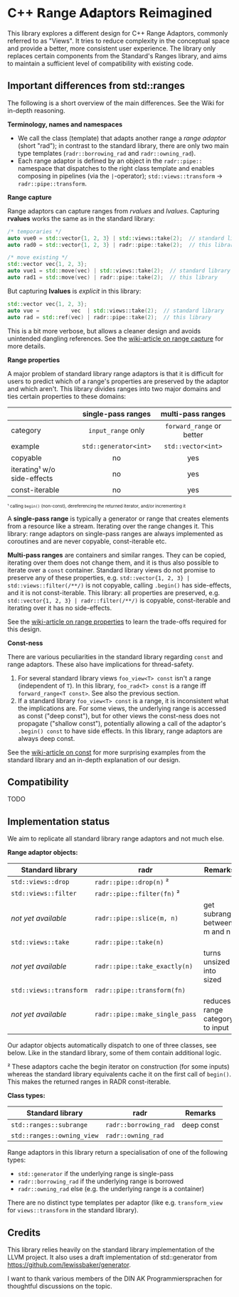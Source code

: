 # C++ 𝗥ange 𝗔𝐝aptors 𝗥eimagined

This library explores a different design for C++ Range Adaptors, commonly referred to as "Views". It tries to reduce complexity in the conceptual space and provide a better, more consistent user experience.
The library only replaces certain components from the Standard's Ranges library, and aims to maintain a sufficient level of compatibility with existing code.

## Important differences from std::ranges

The following is a short overview of the main differences. See the Wiki for in-depth reasoning.

**Terminology, names and namespaces**

* We call the class (template) that adapts another range a *range adaptor* (short "rad"); in contrast to the standard
library, there are only two main type templates (`radr::borrowing_rad` and `radr::owning_rad`).
* Each range adaptor is defined by an object in the `radr::pipe::` namespace that dispatches to the right class template and enables composing in pipelines (via the `|`-operator); `std::views::transform` → `radr::pipe::transform`.

**Range capture**

Range adaptors can capture ranges from *rvalues* and *lvalues*. Capturing **rvalues** works the same as in the standard library:

```cpp
/* temporaries */
auto vue0 = std::vector{1, 2, 3} | std::views::take(2);  // standard library
auto rad0 = std::vector{1, 2, 3} | radr::pipe::take(2);  // this library

/* move existing */
std::vector vec{1, 2, 3};
auto vue1 = std::move(vec) | std::views::take(2);  // standard library
auto rad1 = std::move(vec) | radr::pipe::take(2);  // this library
```

But capturing **lvalues** is *explicit* in this library:

```cpp
std::vector vec{1, 2, 3};
auto vue =          vec  | std::views::take(2);  // standard library
auto rad = std::ref(vec) | radr::pipe::take(2);  // this library
```

This is a bit more verbose, but allows a cleaner design and avoids unintended dangling references. See the [wiki-article on range capture](TODO) for more details.

**Range properties**

A major problem of standard library range adaptors is that it is difficult for users to predict which of a range's properties are preserved by the adaptor and which aren't.
This library divides ranges into two major domains and ties certain properties to these domains:


|                             |  single-pass ranges    | multi-pass ranges         |
|-----------------------------|:----------------------:|:-------------------------:|
| category                    |  `input_range` only    | `forward_range` or better |
| example                     | `std::generator<int>`  | `std::vector<int>`        |
| copyable                    | no                     | yes                       |
| iterating¹ w/o side-effects | no                     | yes                       |
| const-iterable              | no                     | yes                       |

<sup><sub>¹ calling `begin()` (non-const), dereferencing the returned iterator, and/or incrementing it<sup><sub>

A **single-pass range** is typically a generator or range that creates elements from a resource like a stream.
Iterating over the range changes it.
This library: range adaptors on single-pass ranges are always implemented as coroutines and are never copyable, const-iterable etc.

**Multi-pass ranges** are containers and similar ranges.
They can be copied, iterating over them does not change them, and it is thus also possible to iterate over a `const` container.
Standard library views do not promise to preserve any of these properties, e.g. `std::vector{1, 2, 3} | std::views::filter(/**/)` is not copyable, calling `.begin()` has side-effects, and it is not const-iterable.
This library: all properties are preserved, e.g. `std::vector{1, 2, 3} | radr::filter(/**/)` is copyable, const-iterable and iterating over it has no side-effects.

See the [wiki-article on range properties](TODO) to learn the trade-offs required for this design.


**Const-ness**

There are various peculiarities in the standard library regarding `const` and range adaptors.
These also have implications for thread-safety.

1. For several standard library views `foo_view<T> const` isn't a range (independent of `T`). In this library, `foo_rad<T> const` is a range iff `forward_range<T const>`. See also the previous section.
2. If a standard library `foo_view<T> const` is a range, it is inconsistent what the implications are. For some views, the underlying range is accessed as const ("deep const"), but for other views the const-ness does not propagate ("shallow const"), potentially allowing a call of the adaptor's `.begin() const` to have side effects. In this library, range adaptors are always deep const.

See the [wiki-article on const](TODO) for more surprising examples from the standard library and an in-depth explanation of our design.

## Compatibility

TODO

## Implementation status

We aim to replicate all standard library range adaptors and not much else.

**Range adaptor objects:**

|  Standard library             |   radr                                            | Remarks                          |
|-------------------------------|---------------------------------------------------|----------------------------------|
| `std::views::drop`            | `radr::pipe::drop(n)` ²                           |                                  |
| `std::views::filter`          | `radr::pipe::filter(fn)` ²                        |                                  |
| *not yet available*           | `radr::pipe::slice(m, n)`                         | get subrange between m and n     |
| `std::views::take`            | `radr::pipe::take(n)`                             |                                  |
| *not yet available*           | `radr::pipe::take_exactly(n)`                     | turns unsized into sized         |
| `std::views::transform`       | `radr::pipe::transform(fn)`                       |                                  |
| *not yet available*           | `radr::pipe::make_single_pass`                    | reduces range category to input  |

Our adaptor objects automatically dispatch to one of three classes, see below. Like in the standard library, some of them contain additional logic.

² These adaptors cache the begin iterator on construction (for some inputs) whereas the standard library equivalents
cache it on the first call of `begin()`. This makes the returned ranges in RADR const-iterable.

**Class types:**

|  Standard library             |  radr                   |  Remarks                 |
|-------------------------------|-------------------------|--------------------------|
| `std::ranges::subrange`       | `radr::borrowing_rad`   | deep const               |
| `std::ranges::owning_view`    | `radr::owning_rad`      |                          |

Range adaptors in this library return a specialisation of one of the following types:
  * `std::generator` if the underlying range is single-pass
  * `radr::borrowing_rad` if the underlying range is borrowed
  * `radr::owning_rad` else (e.g. the underlying range is a container)

There are no distinct type templates per adaptor (like e.g. `transform_view` for `views::transform` in the standard library).

## Credits

This library relies heavily on the standard library implementation of the LLVM project. It also uses a draft implementation of std::generator from https://github.com/lewissbaker/generator.

I want to thank various members of the DIN AK Programmiersprachen for thoughtful discussions on the topic.
